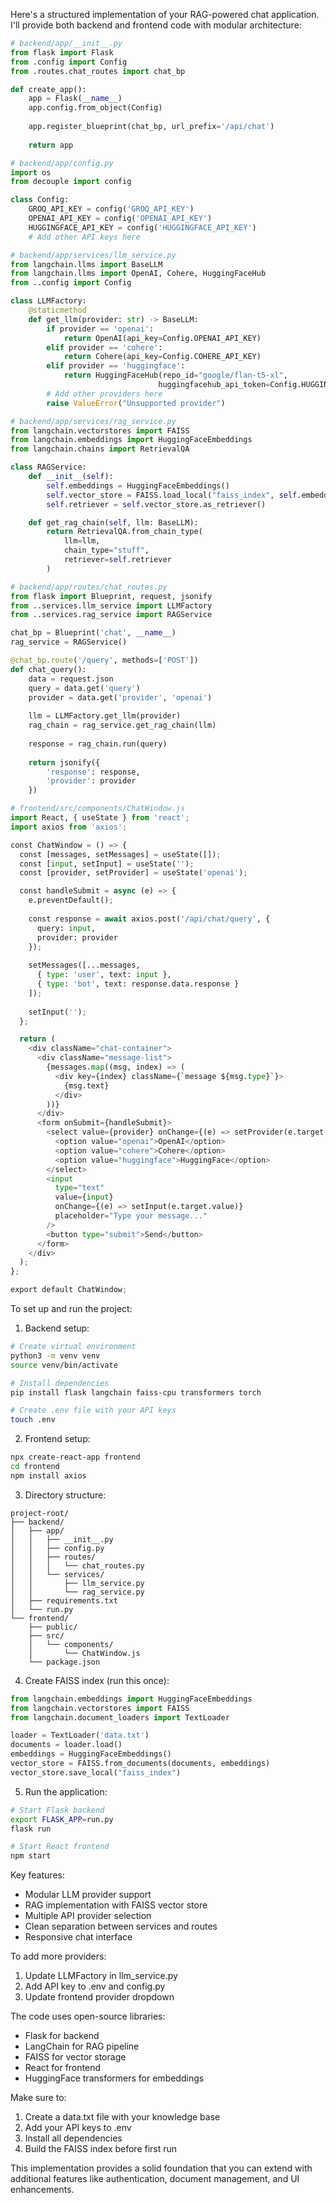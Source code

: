 Here's a structured implementation of your RAG-powered chat application. I'll provide both backend and frontend code with modular architecture:

```python
# backend/app/__init__.py
from flask import Flask
from .config import Config
from .routes.chat_routes import chat_bp

def create_app():
    app = Flask(__name__)
    app.config.from_object(Config)
    
    app.register_blueprint(chat_bp, url_prefix='/api/chat')
    
    return app

# backend/app/config.py
import os
from decouple import config

class Config:
    GROQ_API_KEY = config('GROQ_API_KEY')
    OPENAI_API_KEY = config('OPENAI_API_KEY')
    HUGGINGFACE_API_KEY = config('HUGGINGFACE_API_KEY')
    # Add other API keys here

# backend/app/services/llm_service.py
from langchain.llms import BaseLLM
from langchain.llms import OpenAI, Cohere, HuggingFaceHub
from ..config import Config

class LLMFactory:
    @staticmethod
    def get_llm(provider: str) -> BaseLLM:
        if provider == 'openai':
            return OpenAI(api_key=Config.OPENAI_API_KEY)
        elif provider == 'cohere':
            return Cohere(api_key=Config.COHERE_API_KEY)
        elif provider == 'huggingface':
            return HuggingFaceHub(repo_id="google/flan-t5-xl", 
                                 huggingfacehub_api_token=Config.HUGGINGFACE_API_KEY)
        # Add other providers here
        raise ValueError("Unsupported provider")

# backend/app/services/rag_service.py
from langchain.vectorstores import FAISS
from langchain.embeddings import HuggingFaceEmbeddings
from langchain.chains import RetrievalQA

class RAGService:
    def __init__(self):
        self.embeddings = HuggingFaceEmbeddings()
        self.vector_store = FAISS.load_local("faiss_index", self.embeddings)
        self.retriever = self.vector_store.as_retriever()

    def get_rag_chain(self, llm: BaseLLM):
        return RetrievalQA.from_chain_type(
            llm=llm,
            chain_type="stuff",
            retriever=self.retriever
        )

# backend/app/routes/chat_routes.py
from flask import Blueprint, request, jsonify
from ..services.llm_service import LLMFactory
from ..services.rag_service import RAGService

chat_bp = Blueprint('chat', __name__)
rag_service = RAGService()

@chat_bp.route('/query', methods=['POST'])
def chat_query():
    data = request.json
    query = data.get('query')
    provider = data.get('provider', 'openai')
    
    llm = LLMFactory.get_llm(provider)
    rag_chain = rag_service.get_rag_chain(llm)
    
    response = rag_chain.run(query)
    
    return jsonify({
        'response': response,
        'provider': provider
    })

# frontend/src/components/ChatWindow.js
import React, { useState } from 'react';
import axios from 'axios';

const ChatWindow = () => {
  const [messages, setMessages] = useState([]);
  const [input, setInput] = useState('');
  const [provider, setProvider] = useState('openai');

  const handleSubmit = async (e) => {
    e.preventDefault();
    
    const response = await axios.post('/api/chat/query', {
      query: input,
      provider: provider
    });
    
    setMessages([...messages, 
      { type: 'user', text: input },
      { type: 'bot', text: response.data.response }
    ]);
    
    setInput('');
  };

  return (
    <div className="chat-container">
      <div className="message-list">
        {messages.map((msg, index) => (
          <div key={index} className={`message ${msg.type}`}>
            {msg.text}
          </div>
        ))}
      </div>
      <form onSubmit={handleSubmit}>
        <select value={provider} onChange={(e) => setProvider(e.target.value)}>
          <option value="openai">OpenAI</option>
          <option value="cohere">Cohere</option>
          <option value="huggingface">HuggingFace</option>
        </select>
        <input 
          type="text" 
          value={input} 
          onChange={(e) => setInput(e.target.value)}
          placeholder="Type your message..."
        />
        <button type="submit">Send</button>
      </form>
    </div>
  );
};

export default ChatWindow;
```

To set up and run the project:

1. Backend setup:
```bash
# Create virtual environment
python3 -m venv venv
source venv/bin/activate

# Install dependencies
pip install flask langchain faiss-cpu transformers torch

# Create .env file with your API keys
touch .env
```

2. Frontend setup:
```bash
npx create-react-app frontend
cd frontend
npm install axios
```

3. Directory structure:
```
project-root/
├── backend/
│   ├── app/
│   │   ├── __init__.py
│   │   ├── config.py
│   │   ├── routes/
│   │   │   └── chat_routes.py
│   │   └── services/
│   │       ├── llm_service.py
│   │       └── rag_service.py
│   ├── requirements.txt
│   └── run.py
└── frontend/
    ├── public/
    ├── src/
    │   └── components/
    │       └── ChatWindow.js
    └── package.json
```

4. Create FAISS index (run this once):
```python
from langchain.embeddings import HuggingFaceEmbeddings
from langchain.vectorstores import FAISS
from langchain.document_loaders import TextLoader

loader = TextLoader('data.txt')
documents = loader.load()
embeddings = HuggingFaceEmbeddings()
vector_store = FAISS.from_documents(documents, embeddings)
vector_store.save_local("faiss_index")
```

5. Run the application:
```bash
# Start Flask backend
export FLASK_APP=run.py
flask run

# Start React frontend
npm start
```

Key features:
- Modular LLM provider support
- RAG implementation with FAISS vector store
- Multiple API provider selection
- Clean separation between services and routes
- Responsive chat interface

To add more providers:
1. Update LLMFactory in llm_service.py
2. Add API key to .env and config.py
3. Update frontend provider dropdown

The code uses open-source libraries:
- Flask for backend
- LangChain for RAG pipeline
- FAISS for vector storage
- React for frontend
- HuggingFace transformers for embeddings

Make sure to:
1. Create a data.txt file with your knowledge base
2. Add your API keys to .env
3. Install all dependencies
4. Build the FAISS index before first run

This implementation provides a solid foundation that you can extend with additional features like authentication, document management, and UI enhancements.